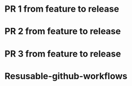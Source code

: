 # PR 1 from feature to release
# PR 2 from feature to release
# PR 3 from feature to release
# Resusable-github-workflows

